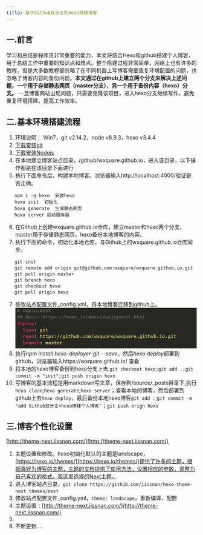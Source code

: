 ```yaml
---
title: 基于Github双分支和Hexo搭建博客
---
```


## 一.前言 ##
学习和总结是程序员非常重要的能力，本文将结合Hexo和github搭建个人博客，用于总结工作中重要的知识点和难点。整个搭建过程非常简单，网络上也有许多的教程，但是大多数教程都忽略了在不同机器上写博客需要重复环境配置的问题，也忽略了博客内容的备份问题。**本文通过在github上建立两个分支来解决上述问题，一个用于存储静态网页（master分支），另一个用于备份内容（hexo）分支。** 一旦博客网站出现问题，只需要克隆该项目，进入hexo分支继续写作，避免重复环境搭建，提高工作效率。

## 二.基本环境搭建流程 ##
1. 环境说明： Win7，git v2.14.2，node v8.9.3，hexo v3.4.4
2. [下载安装git](https://git-scm.com/downloads)
3. [下载安装Nodejs](https://nodejs.org/en/)
4. 在本地建立博客站点目录，/github/wxquare.github.io，进入该目录，以下操作都是在该目录下面进行
5. 执行下面命令后，构建本地博客。浏览器输入http://localhost:4000/验证是否正确。
``` 
   npm i -g hexo  安装hexo
   hexo init  初始化  
   hexo generate  生成静态网页
   hexo server 启动服务器
```
6. 在Github上创建wxquare.github.io仓库，建立master和hexo两个分支，master用于存储静态网页，hexo备份本地博客的内容。
7. 执行下面的命令，初始化本地仓库，与Github上的wxquare.github.io仓库同步。
```
   git init 
   git remote add origin git@github.com:wxquare/wxquare.github.io.git 
   git pull origin master 
   git branch hexo 
   git checkout hexo 
   git pull origin hexo 
```
7. 修改站点配置文件_config.yml，将本地博客迁移到github上。![](https://github.com/wxquare/wxquare.github.io/raw/hexo/source/photos/hexo_deploy.jpg)
8. 执行*npm install hexo-deployer-git --save*，然后*hexo deploy*部署到github，浏览器输入https://wxquare.github.io/ 查看
9. 将本地的hexo博客备份到hexo分支上去 
   `git checkout hexo;git add .;git commit -m "init";git push origin hexo`
10. 写博客的基本流程是用markdown写文章，保存到/source/_posts目录下,执行`hexo clean`;`hexo generate`;`hexo server`；查看本地的博客，然后部署到github上去`hexo deploy`，最后备份本地hexo博客`git add .`;`git commit -m "add Github双分支+hexo搭建个人博客"`；`git push orign hexo`

## 三.博客个性化设置
[http://theme-next.iissnan.com/](http://theme-next.iissnan.com/)
1. 主题设置和修改。hexo初始化默认的主题是landscape，[https://hexo.io/themes/](https://hexo.io/themes/)提供了许多的主题，根据喜好为博客的主题，主题的文档提供了使用方法，设置相应的参数，调整为自己喜欢的格式。我这里选择的Next主题。
2. 进入博客站点目录，`git clone https://github.com/iissnan/hexo-theme-next themes/next`
3. 修改站点配置文件_config.yml，`theme: landscape`，重新编译，配置
4. 主题设置：[http://theme-next.iissnan.com/](http://theme-next.iissnan.com/)
5. 
2. 不断更新....
